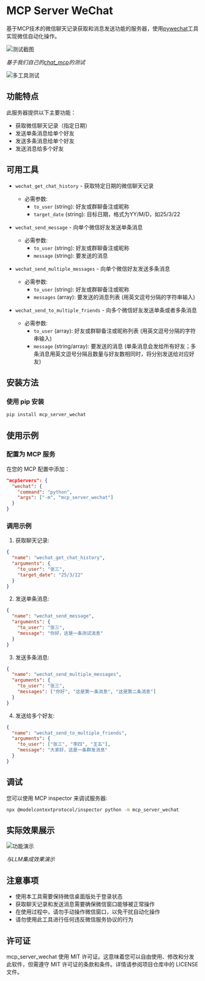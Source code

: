 # MCP Server WeChat

基于MCP技术的微信聊天记录获取和消息发送功能的服务器，使用[pywechat](https://github.com/Hello-Mr-Crab/pywechat)工具实现微信自动化操作。

![测试截图](https://raw.githubusercontent.com/panxingfeng/mcp_server_wechat/main/img/测试.png)

*基于我们自己的[chat_mcp](https://github.com/panxingfeng/chat_mcp)的测试*

![多工具测试](https://raw.githubusercontent.com/panxingfeng/mcp_server_wechat/main/img/多工具测试.gif)

## 功能特点

此服务器提供以下主要功能：

- 获取微信聊天记录（指定日期）
- 发送单条消息给单个好友
- 发送多条消息给单个好友 
- 发送消息给多个好友

## 可用工具

- `wechat_get_chat_history` - 获取特定日期的微信聊天记录
  - 必需参数:
    - `to_user` (string): 好友或群聊备注或昵称
    - `target_date` (string): 目标日期，格式为YY/M/D，如25/3/22

- `wechat_send_message` - 向单个微信好友发送单条消息
  - 必需参数:
    - `to_user` (string): 好友或群聊备注或昵称
    - `message` (string): 要发送的消息

- `wechat_send_multiple_messages` - 向单个微信好友发送多条消息
  - 必需参数:
    - `to_user` (string): 好友或群聊备注或昵称
    - `messages` (array): 要发送的消息列表 (用英文逗号分隔的字符串输入)

- `wechat_send_to_multiple_friends` - 向多个微信好友发送单条或者多条消息
  - 必需参数:
    - `to_user` (array): 好友或群聊备注或昵称列表 (用英文逗号分隔的字符串输入)
    - `message` (string/array): 要发送的消息 (单条消息会发给所有好友；多条消息用英文逗号分隔且数量与好友数相同时，将分别发送给对应好友)

## 安装方法

### 使用 pip 安装

```bash
pip install mcp_server_wechat
```

## 使用示例

### 配置为 MCP 服务

在您的 MCP 配置中添加：

```json
"mcpServers": {
  "wechat": {
    "command": "python",
    "args": ["-m", "mcp_server_wechat"]
  }
}
```

### 调用示例

1. 获取聊天记录:
```json
{
  "name": "wechat_get_chat_history",
  "arguments": {
    "to_user": "张三",
    "target_date": "25/3/22"
  }
}
```

2. 发送单条消息:
```json
{
  "name": "wechat_send_message",
  "arguments": {
    "to_user": "张三",
    "message": "你好，这是一条测试消息"
  }
}
```

3. 发送多条消息:
```json
{
  "name": "wechat_send_multiple_messages",
  "arguments": {
    "to_user": "张三",
    "messages": ["你好", "这是第一条消息", "这是第二条消息"]
  }
}
```

4. 发送给多个好友:
```json
{
  "name": "wechat_send_to_multiple_friends",
  "arguments": {
    "to_user": ["张三", "李四", "王五"],
    "message": "大家好，这是一条群发消息"
  }
}
```

## 调试

您可以使用 MCP inspector 来调试服务器:

```bash
npx @modelcontextprotocol/inspector python -m mcp_server_wechat
```

## 实际效果展示

![功能演示](https://raw.githubusercontent.com/panxingfeng/mcp_server_wechat/main/img/功能演示.gif)

*与LLM集成效果演示*

## 注意事项

- 使用本工具需要保持微信桌面版处于登录状态
- 获取聊天记录和发送消息需要确保微信窗口能够被正常操作
- 在使用过程中，请勿手动操作微信窗口，以免干扰自动化操作
- 请勿使用此工具进行任何违反微信服务协议的行为

## 许可证

mcp_server_wechat 使用 MIT 许可证。这意味着您可以自由使用、修改和分发此软件，但需遵守 MIT 许可证的条款和条件。详情请参阅项目仓库中的 LICENSE 文件。
